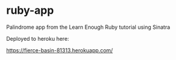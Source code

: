 # ruby-app

Palindrome app from the Learn Enough Ruby tutorial using Sinatra

Deployed to heroku here:

https://fierce-basin-81313.herokuapp.com/
